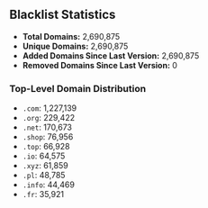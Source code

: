 ## Blacklist Statistics

- **Total Domains:** 2,690,875
- **Unique Domains:** 2,690,875
- **Added Domains Since Last Version:** 2,690,875
- **Removed Domains Since Last Version:** 0

### Top-Level Domain Distribution

-  `.com`: 1,227,139
-  `.org`: 229,422
-  `.net`: 170,673
-  `.shop`: 76,956
-  `.top`: 66,928
-  `.io`: 64,575
-  `.xyz`: 61,859
-  `.pl`: 48,785
-  `.info`: 44,469
-  `.fr`: 35,921
